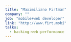 ```yaml
---
title: "Maximiliano Firtman"
company: ""
job: "mobile+web developer"
link: "http://www.firt.mobi"
talks:
  - hacking-web-performance
---
```

